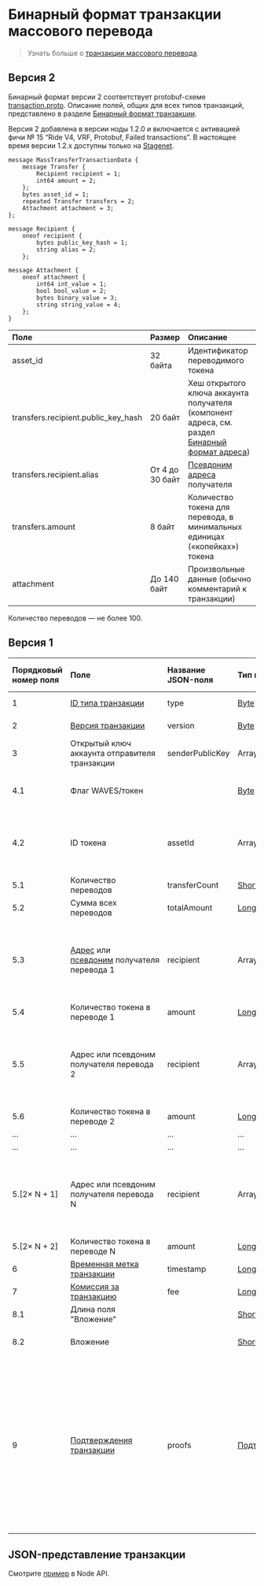 # Бинарный формат транзакции массового перевода

> Узнать больше о [транзакции массового перевода](/ru/blockchain/transaction-type/mass-transfer-transaction).

## Версия 2

Бинарный формат версии 2 соответствует protobuf-схеме [transaction.proto](https://github.com/wavesplatform/protobuf-schemas/blob/master/proto/waves/transaction.proto). Описание полей, общих для всех типов транзакций, представлено в разделе [Бинарный формат транзакции](/ru/blockchain/binary-format/transaction-binary-format).

Версия 2 добавлена в версии ноды 1.2.0 и включается с активацией фичи № 15 “Ride V4, VRF, Protobuf, Failed transactions”. В настоящее время версии 1.2.x доступны только на [Stagenet](/ru/blockchain/blockchain-network/stage-network).

```
message MassTransferTransactionData {
    message Transfer {
        Recipient recipient = 1;
        int64 amount = 2;
    };
    bytes asset_id = 1;
    repeated Transfer transfers = 2;
    Attachment attachment = 3;
};

message Recipient {
    oneof recipient {
        bytes public_key_hash = 1;
        string alias = 2;
    };

message Attachment {
    oneof attachment {
        int64 int_value = 1;
        bool bool_value = 2;
        bytes binary_value = 3;
        string string_value = 4;
    };
}
```

| Поле | Размер | Описание |
| :--- | :--- | :--- |
| asset_id | 32 байта | Идентификатор переводимого токена |
| transfers.recipient.public_key_hash | 20 байт | Хеш открытого ключа аккаунта получателя (компонент адреса, см. раздел [Бинарный формат адреса](/ru/blockchain/binary-format/address-binary-format)) |
| transfers.recipient.alias | От 4 до 30 байт | [Псевдоним адреса](/ru/blockchain/account/alias) получателя |
| transfers.amount | 8 байт | Количество токена для перевода, в минимальных единицах («копейках») токена |
| attachment | До 140 байт | Произвольные данные (обычно комментарий к транзакции) |

Количество переводов — не более 100.

## Версия 1

| Порядковый номер поля | Поле | Название JSON-поля | Тип поля | Размер поля в байтах | Комментарий |
| :--- | :--- | :--- | :--- | :--- | :--- |
| 1 | [ID типа транзакции](/ru/blockchain/transaction-type) | type | [Byte](/ru/blockchain/blockchain/blockchain-data-types) | 1 | Значение должно быть равно 11 |
| 2 | [Версия транзакции](/ru/blockchain/transaction/transaction-version) | version | [Byte](/ru/blockchain/blockchain/blockchain-data-types) | 1 | Значение должно быть равно 2 |
| 3 | Открытый ключ аккаунта отправителя транзакции | senderPublicKey | Array[[Byte](/ru/blockchain/blockchain/blockchain-data-types)] | 32 |  |
| 4.1 | Флаг WAVES/токен |  | [Byte](/ru/blockchain/blockchain/blockchain-data-types) | 1 | Равен 0, если переводится [WAVES](/ru/blockchain/token/waves).<br>Равен 1, если переводится другой токен |
| 4.2 | ID токена | assetId | Array[[Byte](/ru/blockchain/blockchain/blockchain-data-types)] | S | S = 0 если значение поля "Флаг WAVES/токен" равно 0.<br>S = 32 если значение поля "Флаг WAVES/токен" равно 1 |
| 5.1 | Количество переводов | transferCount | [Short](/ru/blockchain/blockchain/blockchain-data-types) | 2 | Количество переводов токенов в транзакции |
| 5.2 | Сумма всех переводов  | totalAmount | [Long](/ru/blockchain/blockchain/blockchain-data-types) | 8 |  |
| 5.3 | [Адрес](/ru/blockchain/account/address) или [псевдоним](/ru/blockchain/account/alias) получателя перевода 1 | recipient | Array[[Byte](/ru/blockchain/blockchain/blockchain-data-types)] | `S` | Если первым байтом поля является 1, то за ним следует адрес. `S` в этом случае равняется 26.<br>Если первым байтом поля является 2, то за ним следует псевдоним. В этом случае 8 <= `S` <= 34 |
| 5.4 | Количество токена в переводе 1 | amount | [Long](/ru/blockchain/blockchain/blockchain-data-types) | 8 |  |
| 5.5 | Адрес или псевдоним получателя перевода 2 | recipient | Array[[Byte](/ru/blockchain/blockchain/blockchain-data-types)] | `S` | Если первым байтом поля является 1, то за ним следует адрес. `S` в этом случае равняется 26.<br>Если первым байтом поля является 2, то за ним следует псевдоним. В этом случае 8 <= `S` <= 34 |
| 5.6 | Количество токена в переводе 2 | amount | [Long](/ru/blockchain/blockchain/blockchain-data-types) | 8 |  |
| ... | ... | ... | ... | ... | ... |
| ... | ... | ... | ... | ... | ... |
| 5.[2× N + 1] | Адрес или псевдоним получателя перевода N | recipient | Array[[Byte](/ru/blockchain/blockchain/blockchain-data-types)] | `S` | Если первым байтом поля является 1, то за ним следует адрес. `S` в этом случае равняется 26.<br>Если первым байтом поля является 2, то за ним следует псевдоним. В этом случае 8 <= `S` <= 34 |
| 5.[2× N + 2] | Количество токена в переводе N | amount | [Long](/ru/blockchain/blockchain/blockchain-data-types) | 8 |  |
| 6 | [Временная метка транзакции](/ru/blockchain/transaction/transaction-timestamp) | timestamp | [Long](/ru/blockchain/blockchain/blockchain-data-types) | 8 |  |
| 7 | [Комиссия за транзакцию](/ru/blockchain/transaction/transaction-fee) | fee | [Long](/ru/blockchain/blockchain/blockchain-data-types) | 8 |  |
| 8.1 | Длина поля "Вложение" |  | [Short](/ru/blockchain/blockchain/blockchain-data-types) | 2 |  |
| 8.2 | Вложение |  | [Short](/ru/blockchain/blockchain/blockchain-data-types) | 2 | Произвольные данные, прикладываемые к транзакции |
| 9 | [Подтверждения транзакции](/ru/blockchain/transaction/transaction-proof) | proofs | [Подтверждения](/ru/blockchain/transaction/transaction-proof) | `S` | Если массив пустой, то `S` = 3.<br>Если массив не пустой, то `S` = 3 + 2 × `N` + (`P`<sub>1</sub> + `P`<sub>2</sub> + ... + `P`<sub>n</sub>),<br>где<br> `N` — количество подтверждений в массиве,<br>`P`<sub>n</sub> — размер `N`-го подтверждения в байтах.<br>Максимальное количество подтверждений в массиве — 8. Максимальный размер каждого подтверждения — 64 байта |

## JSON-представление транзакции

Смотрите [пример](https://nodes.wavesplatform.com/transactions/info/3LRfudet7avpQcW1AdauiBGb8SSRAaoCugDzngDPLVcv) в Node API.
